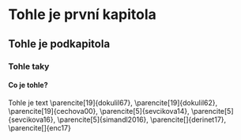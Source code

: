 # Tohle je první kapitola

## Tohle je podkapitola

### Tohle taky

#### Co je tohle?

Tohle je text \parencite[19]{dokulil67}, \parencite[19]{dokulil62}, \parencite[19]{cechova00}, \parencite[5]{sevcikova14}, \parencite[5]{sevcikova16}, \parencite[5]{simandl2016}, \parencite[]{derinet17}, \parencite[]{enc17}
